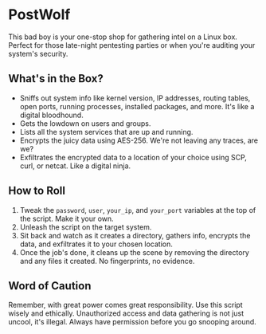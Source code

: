 # PostWolf

This bad boy is your one-stop shop for gathering intel on a Linux box. Perfect for those late-night pentesting parties or when you're auditing your system's security.

## What's in the Box?

- Sniffs out system info like kernel version, IP addresses, routing tables, open ports, running processes, installed packages, and more. It's like a digital bloodhound.
- Gets the lowdown on users and groups.
- Lists all the system services that are up and running.
- Encrypts the juicy data using AES-256. We're not leaving any traces, are we?
- Exfiltrates the encrypted data to a location of your choice using SCP, curl, or netcat. Like a digital ninja.

## How to Roll

1. Tweak the `password`, `user`, `your_ip`, and `your_port` variables at the top of the script. Make it your own.
2. Unleash the script on the target system.
3. Sit back and watch as it creates a directory, gathers info, encrypts the data, and exfiltrates it to your chosen location.
4. Once the job's done, it cleans up the scene by removing the directory and any files it created. No fingerprints, no evidence.

## Word of Caution

Remember, with great power comes great responsibility. Use this script wisely and ethically. Unauthorized access and data gathering is not just uncool, it's illegal. Always have permission before you go snooping around.